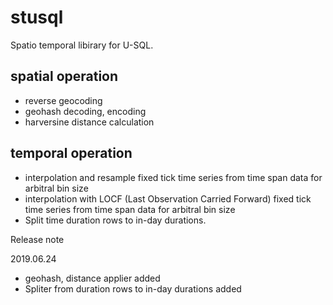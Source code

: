 # stusql
Spatio temporal libirary for U-SQL.

## spatial operation

- reverse geocoding
- geohash decoding, encoding
- harversine distance calculation

## temporal operation

- interpolation and resample fixed tick time series from time span data for arbitral bin size
- interpolation with LOCF (Last Observation Carried Forward) fixed tick time series from time span data for arbitral bin size
- Split time duration rows to in-day durations.


Release note

2019.06.24
  - geohash, distance applier added
  - Spliter from duration rows to in-day durations added
